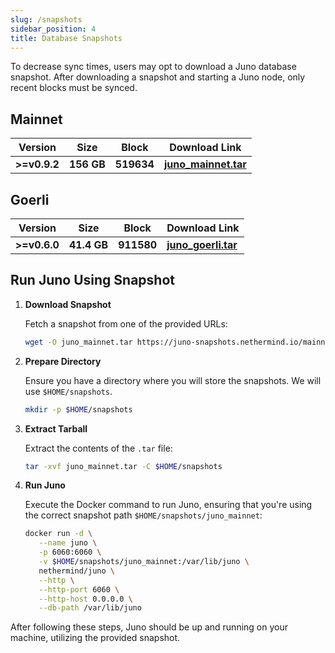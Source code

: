 ```yaml
---
slug: /snapshots
sidebar_position: 4
title: Database Snapshots
---
```


To decrease sync times, users may opt to download a Juno database snapshot.
After downloading a snapshot and starting a Juno node, only recent blocks must be synced.

## Mainnet

| Version | Size | Block | Download Link |
| ------- | ---- | ----- | ------------- |
| **>=v0.9.2**  | **156 GB** | **519634** | [**juno_mainnet.tar**](https://juno-snapshots.nethermind.io/mainnet/juno_mainnet_v0.9.3_519634.tar) |

## Goerli

| Version | Size | Block | Download Link |
| ------- | ---- | ----- | ------------- |
| **>=v0.6.0** | **41.4 GB** | **911580** | [**juno_goerli.tar**](https://juno-snapshots.nethermind.io/goerli/juno_goerli_v0.7.5_911580.tar) |

## Run Juno Using Snapshot

1. **Download Snapshot**

   Fetch a snapshot from one of the provided URLs:

   ```bash
   wget -O juno_mainnet.tar https://juno-snapshots.nethermind.io/mainnet/juno_mainnet_v0.9.3_519634.tar
   ```

2. **Prepare Directory**

   Ensure you have a directory where you will store the snapshots. We will use `$HOME/snapshots`.

   ```bash
   mkdir -p $HOME/snapshots
   ```

3. **Extract Tarball**

   Extract the contents of the `.tar` file:

   ```bash
   tar -xvf juno_mainnet.tar -C $HOME/snapshots
   ```

4. **Run Juno**

   Execute the Docker command to run Juno, ensuring that you're using the correct snapshot path `$HOME/snapshots/juno_mainnet`:

   ```bash
   docker run -d \
      --name juno \
      -p 6060:6060 \
      -v $HOME/snapshots/juno_mainnet:/var/lib/juno \
      nethermind/juno \
      --http \
      --http-port 6060 \
      --http-host 0.0.0.0 \
      --db-path /var/lib/juno
   ```

After following these steps, Juno should be up and running on your machine, utilizing the provided snapshot.
